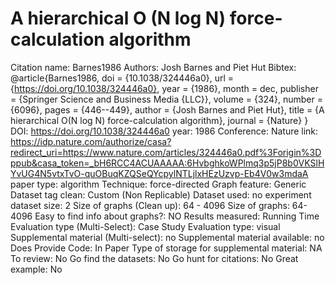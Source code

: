 # A hierarchical O (N log N) force-calculation algorithm

Citation name: Barnes1986
Authors: Josh Barnes and Piet Hut
Bibtex: @article{Barnes1986,
doi = {10.1038/324446a0},
url = {https://doi.org/10.1038/324446a0},
year = {1986},
month = dec,
publisher = {Springer Science and Business Media {LLC}},
volume = {324},
number = {6096},
pages = {446--449},
author = {Josh Barnes and Piet Hut},
title = {A hierarchical O(N log N) force-calculation algorithm},
journal = {Nature}
}
DOI: https://doi.org/10.1038/324446a0
year: 1986
Conference: Nature
link: https://idp.nature.com/authorize/casa?redirect_uri=https://www.nature.com/articles/324446a0.pdf%3Forigin%3Dppub&casa_token=_bH6RCC4ACUAAAAA:6HvbghkoWPlmq3p5jP8b0VKSlHYvUG4N5vtxTvO-quOBuqKZQSeQYcpylNTLjlxHEzUzvp-Eb4V0w3mdaA
paper type: algorithm
Technique: force-directed
Graph feature: Generic
Dataset tag clean: Custom (Non Replicable)
Dataset used: no experiment
dataset size: 2
Size of graphs (Clean up): 64 - 4096
Size of graphs: 64-4096
Easy to find info about graphs?: NO
Results measured: Running Time
Evaluation type (Multi-Select): Case Study
Evaluation type: visual
Supplemental material (Multi-select): no
Supplemental material available: no
Does Provide Code: In Paper
Type of storage for supplemental material: NA
To review: No
Go find the datasets: No
Go hunt for citations: No
Great example: No